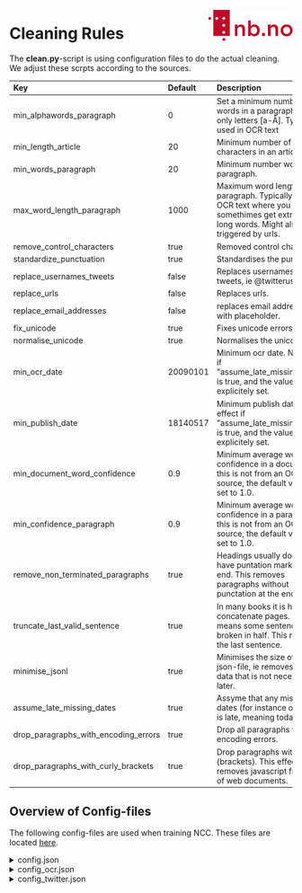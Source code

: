 [<img align="right" width="150px" src="../images/nblogo.png">](https://ai.nb.no)
# Cleaning Rules
The **clean.py**-script is using configuration files to do the actual cleaning. We adjust these scrpts according to the sources. 


| Key  | Default | Description |
| :-------- |  :-----| :-----| 
|min_alphawords_paragraph |0 | Set a minimum number of words in a paragraph with only letters [a-Å]. Typically used in OCR text|
|min_length_article | 20 | Minimum number of characters in an article.|
|min_words_paragraph | 20 | Minimum number words in a paragraph.|
|max_word_length_paragraph | 1000 | Maximum word length in a paragraph. Typically used in OCR text where you somethimes get extremely long words. Might also be triggered by urls.|
|remove_control_characters | true | Removed control characters.|
| standardize_punctuation| true | Standardises the punctation.|
| replace_usernames_tweets| false | Replaces usernames in tweets, ie @twitteruser.|
| replace_urls| false | Replaces urls.|
|replace_email_addresses | false | replaces email addresses with placeholder.|
| fix_unicode| true | Fixes unicode errors. |
|normalise_unicode | true | Normalises the unicode. |
|min_ocr_date | 20090101 | Minimum ocr date. No effect if "assume_late_missing_dates" is true, and the value is not explicitely set.|
|min_publish_date | 18140517 | Minimum publish date. No effect if "assume_late_missing_dates" is true, and the value is not explicitely set.|
|min_document_word_confidence | 0.9 | Minimum average word confidence in a document. If this is not from an OCR source, the default value is set to 1.0.|
|min_confidence_paragraph | 0.9 |Minimum average word confidence in a paragraph. If this is not from an OCR source, the default value is set to 1.0. |
|remove_non_terminated_paragraphs | true | Headings usually does not have puntation marks at the end. This removes paragraphs without punctation at the end. |
|truncate_last_valid_sentence |true |In many books it is hard to concatenate pages. This means some sentences is broken in half. This removes the last sentence. |
| minimise_jsonl|true | Minimises the size of the json-file, ie removes meta-data that is not necessary later. |
| assume_late_missing_dates| true| Assyme that any missing dates (for instance ocr_date) is late, meaning today.|
| drop_paragraphs_with_encoding_errors|true | Drop all paragraphs with encoding errors. |
| drop_paragraphs_with_curly_brackets|true | Drop paragraphs with curly {brackets}. This effectively removes javascript from a lot of web documents.|


## Overview of Config-files
The following config-files are used when training NCC. These files are located [here](../corpus_generation_scripts/config/).

<details>
  <summary>config.json</summary>
  
```json
  {
	"min_alphawords_paragraph": 0,
	"min_length_article": 20,
	"min_words_paragraph": 0,
	"max_word_length_paragraph":1000,
	"remove_control_characters": true,
	"standardize_punctuation": true,
	"replace_usernames_tweets": false,
	"replace_urls": false,
	"replace_email_addresses": false,
	"fix_unicode":true,
	"normalise_unicode": true,
	"min_ocr_date": "20090101",
	"min_publish_date": "18140517",
	"min_document_word_confidence": 0.9,
	"min_confidence_paragraph": 0.9,
	"remove_non_terminated_paragraphs": true,
	"truncate_last_valid_sentence": true,
	"minimise_jsonl": true,
	"assume_late_missing_dates": true,
	"drop_paragraphs_with_encoding_errors": true,
	"drop_paragraphs_with_curly_brackets": true
}	
 ```
  
  </details>
  
  
<details>
  <summary>config_ocr.json</summary>
  
```json   
{
	"min_alphawords_paragraph": 2,
	"min_length_article": 20,
	"min_words_paragraph": 2,
	"max_word_length_paragraph":25,
	"remove_control_characters": true,
	"standardize_punctuation": true,
	"replace_usernames_tweets": false,
	"replace_urls": false,
	"replace_email_addresses": false,
	"fix_unicode":true,
	"normalise_unicode": true,
	"min_ocr_date": "20090101",
	"min_publish_date": "18140517",
	"min_document_word_confidence": 0.9,
	"min_confidence_paragraph": 0.9,
	"remove_non_terminated_paragraphs": true,
	"truncate_last_valid_sentence": true,
	"minimise_jsonl": true,
	"assume_late_missing_dates": true,
	"drop_paragraphs_with_encoding_errors": false,
	"drop_paragraphs_with_curly_brackets": false

}	
 ```
  
  </details>
  
  
<details>
  <summary>config_twitter.json</summary>
  
```json
{
	"min_alphawords_paragraph": 0,
	"min_length_article": 10,
	"min_words_paragraph": 0,
	"max_word_length_paragraph":1000,
	"remove_control_characters": true,
	"standardize_punctuation": true,
	"replace_usernames_tweets": true,
	"replace_urls": true,
	"replace_email_addresses": true,
	"fix_unicode":true,
	"normalise_unicode": true,
	"min_ocr_date": "20090101",
	"min_publish_date": "18140517",
	"min_document_word_confidence": 0.9,
	"min_confidence_paragraph": 0.9,
	"remove_non_terminated_paragraphs": false,
	"truncate_last_valid_sentence": false,
	"minimise_jsonl": true,
	"assume_late_missing_dates": true,
	"drop_paragraphs_with_encoding_errors": false,
	"drop_paragraphs_with_curly_brackets": false
}	
 ```
  
  </details>
